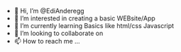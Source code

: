 - 👋 Hi, I’m @EdiAnderegg
- 👀 I’m interested in creating a basic WEBsite/App
- 🌱 I’m currently learning Basics like html/css Javascript
- 💞️ I’m looking to collaborate on
- 📫 How to reach me ...

<!---
EdiAnderegg/EdiAnderegg is a ✨ special ✨ repository because its `README.md` (this file) appears on your GitHub profile.
You can click the Preview link to take a look at your changes.
--->
